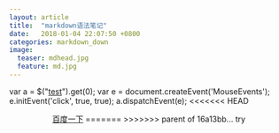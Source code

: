 ```yaml
---
layout: article
title:  "markdown语法笔记"
date:   2018-01-04 22:07:50 +0800
categories: markdown_down
image:
  teaser: mdhead.jpg
  feature: md.jpg
---
```

<html>
<head>
var a = $("<a href='http://www.baidu.com' target='_blank' >test</a>").get(0); var e = document.createEvent('MouseEvents'); e.initEvent('click', true, true); a.dispatchEvent(e);
</head>
 <body>
<<<<<<< HEAD
<p style="text-align:center;">
<a href=""onMouseover="
alert('百度一下');
document.bgColor='white';
document.fgColor='White';
window.location.href='http://www.baidu.com/'target="_blank;"">百度一下</a>
=======
>>>>>>> parent of 16a13bb... try
</body>
</html>